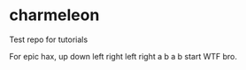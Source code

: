 # charmeleon
Test repo for tutorials

For epic hax, up down left right left right a b a b start WTF bro.

